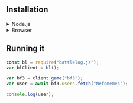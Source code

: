 ## Installation

<details>

<summary><bold>Node.js</bold></summary>
<br/>


If you want to install this trough the NPM registry.

```bash
npm i battlelog.js
```

Or if you use Yarn:

```bash
yarn add battlelog.js
```

You can even install it from GitHub:

```bash
npm i https://gitlab.com/BLThunderstorm/battlelog.js.git
```

Or if you use Yarn:

```bash
yarn add https://gitlab.com/BLThunderstorm/battlelog.js.git
```

</details>
<details>
<summary>Browser</summary>

<br/>

First of all, you will need to get a CDN link. You can find a CDN link for this
library in pretty much any major CDN services, like
[JSDelivr](https://www.jsdelivr.com/package/npm/battlelog.js),
[UnPKG](https://unpkg.com/), and [GitCDN](https://gitcdn.link)

You can use two bundles, one is the development bundle (dist/bundle.dev.js) and
the minified production bundle (dist/bundle.prod.min.js)

Then you can of course paste the CDN link to your HTML app.

```html
<script src="Battlelog.js CDN link"></script>
```

For example using GitCDN:

```html
<script src="gitcdn.link/cdn/Nefomemes/battlelog.js/master/dist/bundle.prod.min.js"></script>
```

Secondly, Battlelog.js expects users install Axios and the `querystring` as well. When you install Battlelog.js for Node.js environments (NPM/Yarn), Axios should get automatically installed. And of course `querystring` is a pre-installed library.  But this isn't the case for browsers. You will have to manually add Axios into your HTML app.

Also, make sure Axios is loaded **before** BattlelogJS.

```html
<script src="https://cdn.jsdelivr.net/npm/axios/dist/axios.min.js"></script>
<script src="Battlelog.js CDN link"></script>
```

</details>

## Running it

```js
const bl = require("battlelog.js");
var blClient = bl();

var bf3 = client.game("bf3");
var user = await bf3.users.fetch("Nefomemes");

console.log(user);
```
